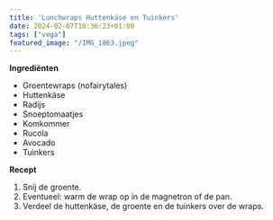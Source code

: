 ```yaml
---
title: 'Lunchwraps Huttenkäse en Tuinkers'
date: 2024-02-07T10:36:23+01:00
tags: ["vega"]
featured_image: "/IMG_1863.jpeg"
---
```


**Ingrediënten**
- Groentewraps (nofairytales)
- Huttenkäse
- Radijs
- Snoeptomaatjes
- Komkommer
- Rucola
- Avocado
- Tuinkers

**Recept**
1. Snij de groente.
2. Eventueel: warm de wrap op in de magnetron of de pan.
3. Verdeel de huttenkäse, de groente en de tuinkers over de wraps.